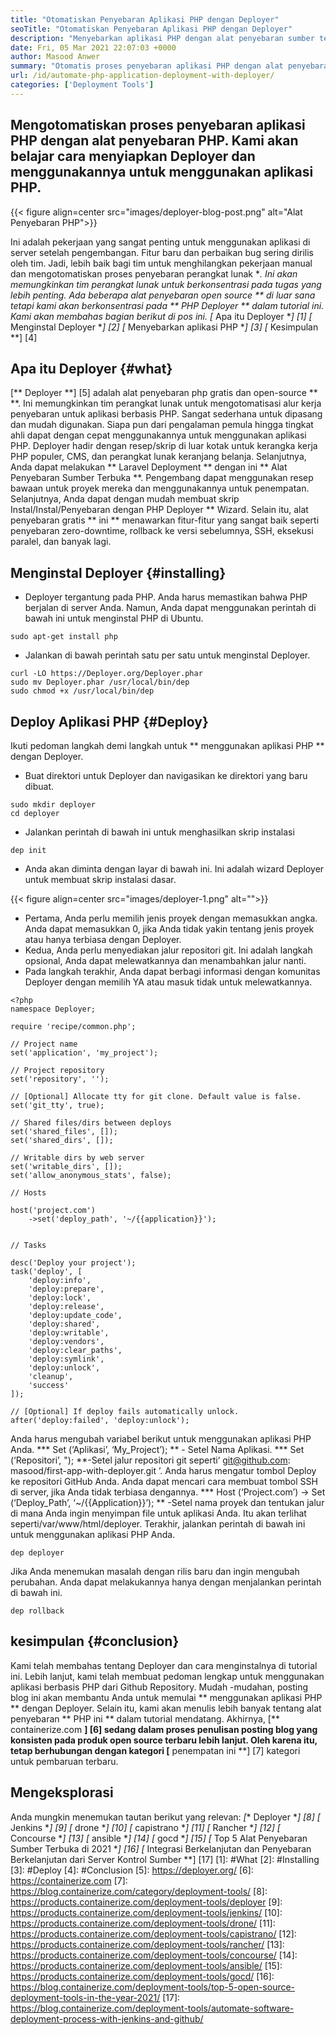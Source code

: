 ```yaml
---
title: "Otomatiskan Penyebaran Aplikasi PHP dengan Deployer" 
seoTitle: "Otomatiskan Penyebaran Aplikasi PHP dengan Deployer" 
description: "Menyebarkan aplikasi PHP dengan alat penyebaran sumber terbuka dan mengotomatiskan alur kerja penyebaran. Mudah merilis fitur dan rollback ke versi sebelumnya." 
date: Fri, 05 Mar 2021 22:07:03 +0000
author: Masood Anwer
summary: "Otomatis proses penyebaran aplikasi PHP dengan alat penyebaran PHP. Kami akan belajar cara menyiapkan Deployer dan menggunakannya untuk menggunakan aplikasi PHP." 
url: /id/automate-php-application-deployment-with-deployer/
categories: ['Deployment Tools']
---
```


## Mengotomatiskan proses penyebaran aplikasi PHP dengan alat penyebaran PHP. Kami akan belajar cara menyiapkan Deployer dan menggunakannya untuk menggunakan aplikasi PHP.

{{< figure align=center src="images/deployer-blog-post.png" alt="Alat Penyebaran PHP">}}

Ini adalah pekerjaan yang sangat penting untuk menggunakan aplikasi di server setelah pengembangan. Fitur baru dan perbaikan bug sering dirilis oleh tim. Jadi, lebih baik bagi tim untuk menghilangkan pekerjaan manual dan mengotomatiskan proses penyebaran perangkat lunak **. Ini akan memungkinkan tim perangkat lunak untuk berkonsentrasi pada tugas yang lebih penting. Ada beberapa alat penyebaran open source ** di luar sana tetapi kami akan berkonsentrasi pada ** PHP Deployer ** dalam tutorial ini. Kami akan membahas bagian berikut di pos ini.
  *[** Apa itu Deployer **] [1]
  *[** Menginstal Deployer **] [2]
  *[** Menyebarkan aplikasi PHP **] [3]
  *[** Kesimpulan **] [4]

## Apa itu Deployer {#what}
[** Deployer **] [5] adalah alat penyebaran php gratis dan open-source ** **. Ini memungkinkan tim perangkat lunak untuk mengotomatisasi alur kerja penyebaran untuk aplikasi berbasis PHP. Sangat sederhana untuk dipasang dan mudah digunakan. Siapa pun dari pengalaman pemula hingga tingkat ahli dapat dengan cepat menggunakannya untuk menggunakan aplikasi PHP. Deployer hadir dengan resep/skrip di luar kotak untuk kerangka kerja PHP populer, CMS, dan perangkat lunak keranjang belanja. Selanjutnya, Anda dapat melakukan ** Laravel Deployment ** dengan ini ** Alat Penyebaran Sumber Terbuka **. Pengembang dapat menggunakan resep bawaan untuk proyek mereka dan menggunakannya untuk penempatan. Selanjutnya, Anda dapat dengan mudah membuat skrip Instal/Instal/Penyebaran dengan PHP Deployer ** Wizard. Selain itu, alat penyebaran gratis ** ini ** menawarkan fitur-fitur yang sangat baik seperti penyebaran zero-downtime, rollback ke versi sebelumnya, SSH, eksekusi paralel, dan banyak lagi.

## Menginstal Deployer {#installing}
  * Deployer tergantung pada PHP. Anda harus memastikan bahwa PHP berjalan di server Anda. Namun, Anda dapat menggunakan perintah di bawah ini untuk menginstal PHP di Ubuntu.
```
sudo apt-get install php
```
  * Jalankan di bawah perintah satu per satu untuk menginstal Deployer.
```
curl -LO https://Deployer.org/Deployer.phar
sudo mv Deployer.phar /usr/local/bin/dep
sudo chmod +x /usr/local/bin/dep
```

## Deploy Aplikasi PHP {#Deploy}
Ikuti pedoman langkah demi langkah untuk ** menggunakan aplikasi PHP ** dengan Deployer.
  * Buat direktori untuk Deployer dan navigasikan ke direktori yang baru dibuat.
```
sudo mkdir deployer
cd deployer
```
  * Jalankan perintah di bawah ini untuk menghasilkan skrip instalasi
```
dep init
```
  * Anda akan diminta dengan layar di bawah ini. Ini adalah wizard Deployer untuk membuat skrip instalasi dasar.

{{< figure align=center src="images/deployer-1.png" alt="">}}

  * Pertama, Anda perlu memilih jenis proyek dengan memasukkan angka. Anda dapat memasukkan 0, jika Anda tidak yakin tentang jenis proyek atau hanya terbiasa dengan Deployer.
  * Kedua, Anda perlu menyediakan jalur repositori git. Ini adalah langkah opsional, Anda dapat melewatkannya dan menambahkan jalur nanti.
  * Pada langkah terakhir, Anda dapat berbagi informasi dengan komunitas Deployer dengan memilih YA atau masuk tidak untuk melewatkannya.
```
<?php
namespace Deployer;

require 'recipe/common.php';

// Project name
set('application', 'my_project');

// Project repository
set('repository', '');

// [Optional] Allocate tty for git clone. Default value is false.
set('git_tty', true); 

// Shared files/dirs between deploys 
set('shared_files', []);
set('shared_dirs', []);

// Writable dirs by web server 
set('writable_dirs', []);
set('allow_anonymous_stats', false);

// Hosts

host('project.com')
    ->set('deploy_path', '~/{{application}}');    
    

// Tasks

desc('Deploy your project');
task('deploy', [
    'deploy:info',
    'deploy:prepare',
    'deploy:lock',
    'deploy:release',
    'deploy:update_code',
    'deploy:shared',
    'deploy:writable',
    'deploy:vendors',
    'deploy:clear_paths',
    'deploy:symlink',
    'deploy:unlock',
    'cleanup',
    'success'
]);

// [Optional] If deploy fails automatically unlock.
after('deploy:failed', 'deploy:unlock');
```
Anda harus mengubah variabel berikut untuk menggunakan aplikasi PHP Anda.
  *** Set (‘Aplikasi’, ‘My_Project’); ** - Setel Nama Aplikasi.
  *** Set (‘Repositori’, "); **-Setel jalur repositori git seperti‘ git@github.com: masood/first-app-with-deployer.git ’. Anda harus mengatur tombol Deploy ke repositori GitHub Anda. Anda dapat mencari cara membuat tombol SSH di server, jika Anda tidak terbiasa dengannya.
  *** Host (‘Project.com’)
    -> Set (‘Deploy_Path’, ‘~/{{Application}}’); ** -Setel nama proyek dan tentukan jalur di mana Anda ingin menyimpan file untuk aplikasi Anda. Itu akan terlihat seperti/var/www/html/deployer.
Terakhir, jalankan perintah di bawah ini untuk menggunakan aplikasi PHP Anda.
```
dep deployer
```
Jika Anda menemukan masalah dengan rilis baru dan ingin mengubah perubahan. Anda dapat melakukannya hanya dengan menjalankan perintah di bawah ini.
```
dep rollback
```

## kesimpulan {#conclusion}
Kami telah membahas tentang Deployer dan cara menginstalnya di tutorial ini. Lebih lanjut, kami telah membuat pedoman lengkap untuk menggunakan aplikasi berbasis PHP dari Github Repository. Mudah -mudahan, posting blog ini akan membantu Anda untuk memulai ** menggunakan aplikasi PHP ** dengan Deployer. Selain itu, kami akan menulis lebih banyak tentang alat penyebaran ** PHP ini ** dalam tutorial mendatang.
Akhirnya, [** containerize.com **] [6] sedang dalam proses penulisan posting blog yang konsisten pada produk open source terbaru lebih lanjut. Oleh karena itu, tetap berhubungan dengan kategori [** penempatan ini **] [7] kategori untuk pembaruan terbaru.

## Mengeksplorasi
Anda mungkin menemukan tautan berikut yang relevan:
  *[** Deployer **] [8]
  *[** Jenkins **] [9]
  *[** drone **] [10]
  *[** capistrano **] [11]
  *[** Rancher **] [12]
  *[** Concourse **] [13]
  *[** ansible **] [14]
  *[** gocd **] [15]
  *[** Top 5 Alat Penyebaran Sumber Terbuka di 2021 **] [16]
  *[** Integrasi Berkelanjutan dan Penyebaran Berkelanjutan dari Server Kontrol Sumber **] [17]
[1]: #What
[2]: #Installing
[3]: #Deploy
[4]: #Conclusion
[5]: https://deployer.org/
[6]: https://containerize.com
[7]: https://blog.containerize.com/category/deployment-tools/
[8]: https://products.containerize.com/deployment-tools/deployer
[9]: https://products.containerize.com/deployment-tools/jenkins/
[10]: https://products.containerize.com/deployment-tools/drone/
[11]: https://products.containerize.com/deployment-tools/capistrano/
[12]: https://products.containerize.com/deployment-tools/rancher/
[13]: https://products.containerize.com/deployment-tools/concourse/
[14]: https://products.containerize.com/deployment-tools/ansible/
[15]: https://products.containerize.com/deployment-tools/gocd/
[16]: https://blog.containerize.com/deployment-tools/top-5-open-source-deployment-tools-in-the-year-2021/
[17]: https://blog.containerize.com/deployment-tools/automate-software-deployment-process-with-jenkins-and-github/
